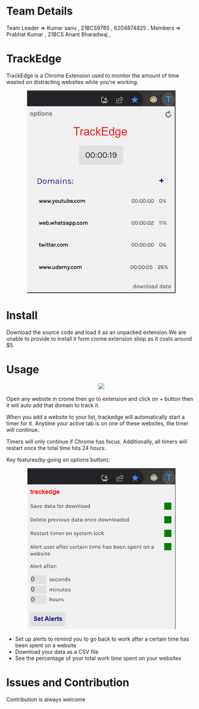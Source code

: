 # Team Details
 Team Leader => Kumar sanu , 21BCS9785 , 6204874825 .
 Members => Prabhat Kumar , 21BCS
            Anant Bharadwaj , 

# TrackEdge

TrackEdge is a Chrome Extension used to monitor the amount of time wasted on distracting websites while you're working.

<p align="center">
  <img src="/screenshots/h-1.png"/>
</p>

# Install

Download the source code and load it as an unpacked extension.We are unable to provide to install it form crome extension shop as it costs around $5.

# Usage

<p align="center">
  <img src="https://drive.google.com/file/d/1I0PXiIGqOSmbOiMLZz8q4GDNjJxvkt6M/view?usp=drive_link"/>
</p>
 
Open any website in crome then go to extension and  click on + button then it will auto add that domain to track it.

When you add a website to your list, trackedge will automatically start a timer for it. Anytime your active tab is on one of these websites, the timer will continue.

Timers will only continue if Chrome has focus. Additionally, all timers will restart once the total time hits 24 hours.

Key features(by going on options button):
        <p align="center">
        <img src="/screenshots/h-3.png"/>
         </p>
- Set up alerts to remind you to go back to work after a certain time has been spent on a website
- Download your data as a CSV file
- See the percentage of your total work time spent on your websites


# Issues and Contribution

Contribution is always welcome
